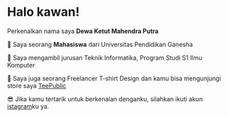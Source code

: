 # Halo kawan! 

Perkenalkan nama saya **Dewa Ketut Mahendra Putra**

🏫 Saya seorang **Mahasiswa** dari Universitas Pendidikan Ganesha

🤖 Saya mengambil jurusan Teknik Informatika, Program Studi S1 Ilmu Komputer

🔭 Saya juga seorang Freelancer T-shirt Design dan kamu bisa mengunjungi store saya [TeePublic](https://www.teepublic.com/user/skywiz?utm_source=designer&utm_medium=social&utm_campaign=skywiz)

😎 Jika kamu tertarik untuk berkenalan denganku, silahkan ikuti akun [istagram](https://www.instagram.com/dw.mhdr/)ku ya.
